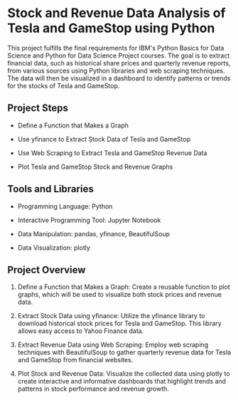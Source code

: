 # **Stock and Revenue Data Analysis of Tesla and GameStop using Python**

This project fulfills the final requirements for IBM's Python Basics for Data Science and Python for Data Science Project courses. 
The goal is to extract financial data, such as historical share prices and quarterly revenue reports, from various sources using Python libraries and web scraping techniques. 
The data will then be visualized in a dashboard to identify patterns or trends for the stocks of Tesla and GameStop.


## **Project Steps**

* Define a Function that Makes a Graph

* Use yfinance to Extract Stock Data of Tesla and GameStop

* Use Web Scraping to Extract Tesla and GameStop Revenue Data

* Plot Tesla and GameStop Stock and Revenue Graphs


## **Tools and Libraries**

* Programming Language: Python

* Interactive Programming Tool: Jupyter Notebook

* Data Manipulation: pandas, yfinance, BeautifulSoup

* Data Visualization: plotly


## **Project Overview**

1. Define a Function that Makes a Graph: Create a reusable function to plot graphs, which will be used to visualize both stock prices and revenue data.

2. Extract Stock Data using yfinance: Utilize the yfinance library to download historical stock prices for Tesla and GameStop. This library allows easy access to Yahoo Finance data.

3. Extract Revenue Data using Web Scraping: Employ web scraping techniques with BeautifulSoup to gather quarterly revenue data for Tesla and GameStop from financial websites.

4. Plot Stock and Revenue Data: Visualize the collected data using plotly to create interactive and informative dashboards that highlight trends and patterns in stock performance and revenue growth.
